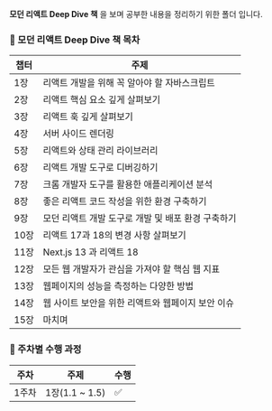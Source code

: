 **모던 리액트 Deep Dive 책** 을 보며 공부한 내용을 정리하기 위한 폴더 입니다.

### 📖 모던 리액트 Deep Dive 책 목차

| 챕터 | 주제                                               |
| ---- | -------------------------------------------------- |
| 1장  | 리액트 개발을 위해 꼭 알아야 할 자바스크립트       |
| 2장  | 리액트 핵심 요소 깊게 살펴보기                     |
| 3장  | 리액트 훅 깊게 살펴보기                            |
| 4장  | 서버 사이드 렌더링                                 |
| 5장  | 리액트와 상태 관리 라이브러리                      |
| 6장  | 리액트 개발 도구로 디버깅하기                      |
| 7장  | 크롬 개발자 도구를 활용한 애플리케이션 분석        |
| 8장  | 좋은 리액트 코드 작성을 위한 환경 구축하기         |
| 9장  | 모던 리액트 개발 도구로 개발 및 배포 환경 구축하기 |
| 10장 | 리액트 17과 18의 변경 사항 살펴보기                |
| 11장 | Next.js 13 과 리액트 18                            |
| 12장 | 모든 웹 개발자가 관심을 가져야 할 핵심 웹 지표     |
| 13장 | 웹페이지의 성능을 측정하는 다양한 방법             |
| 14장 | 웹 사이트 보안을 위한 리액트와 웹페이지 보안 이슈  |
| 15장 | 마치며                                             |

### 🎯 주차별 수행 과정

| 주차  | 주제           | 수행 |
| ----- | -------------- | ---- |
| 1주차 | 1장(1.1 ~ 1.5) | ✅   |

